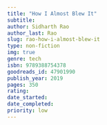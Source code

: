 ```yaml
---
title: "How I Almost Blew It"
subtitle: 
author: Sidharth Rao
author_last: Rao
slug: rao-how-i-almost-blew-it
type: non-fiction
img: true
genre: tech
isbn: 9789388754378
goodreads_id: 47901990
publish_year: 2019
pages: 350
rating: 
date_started:
date_completed:
priority: low
---
```

